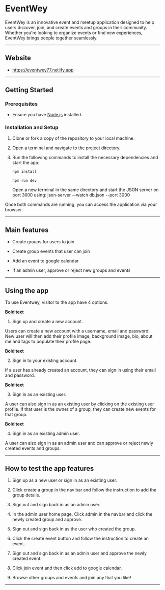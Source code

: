 # EventWey

EventWey is an innovative event and meetup application designed to help users discover, join, and create events and groups in their community. Whether you're looking to organize events or find new experiences, EventWey brings people together seamlessly.

---

## Website

- https://eventwey77.netlify.app

---

## Getting Started

### Prerequisites

- Ensure you have [Node.js](https://nodejs.org/) installed.

### Installation and Setup

1. Clone or fork a copy of the repository to your local machine.

2. Open a terminal and navigate to the project directory.

3. Run the following commands to install the necessary dependencies and start the app:

   ```bash
   npm install
   ```

   ```bash
   npm run dev
   ```

   Open a new terminal in the same directory and start the JSON server on port 3000 using:
   json-server --watch db.json --port 3000

Once both commands are running, you can access the application via your browser.

---

## Main features

- Create groups for users to join

- Create group events that user can join

- Add an event to google calendar

- If an admin user, approve or reject new groups and events

---

## Using the app

To use Eventwey, visitor to the app have 4 options.

**Bold text**

1. Sign up and create a new account.

Users can create a new account with a username, email and password. New user will then add their profile image, background image, bio, about me and tags to populate their profile page.

**Bold text**

2. Sign in to your existing account.

If a user has already created an account, they can sign in using their email and password.

**Bold text**

3. Sign in as an existing user.

A user can also sign in as an existing user by clicking on the existing user profile. If that user is the owner of a group, they can create new events for that group.

**Bold text**

4. Sign in as an existing admin user.

A user can also sign in as an admin user and can approve or reject newly created events and groups.

---

## How to test the app features

1. Sign up as a new user or sign in as an existing user.

2. Click create a group in the nav bar and follow the instruction to add the group details.

3. Sign out and sign back in as an admin user.

4. In the admin user home page, Click admin in the navbar and click the newly created group and approve.

5. Sign out and sign back in as the user who created the group.

6. Click the create event button and follow the instruction to create an event.

7. Sign out and sign back in as an admin user and approve the newly created event.

8. Click join event and then click add to google calendar.

9. Browse other groups and events and join any that you like!

---
